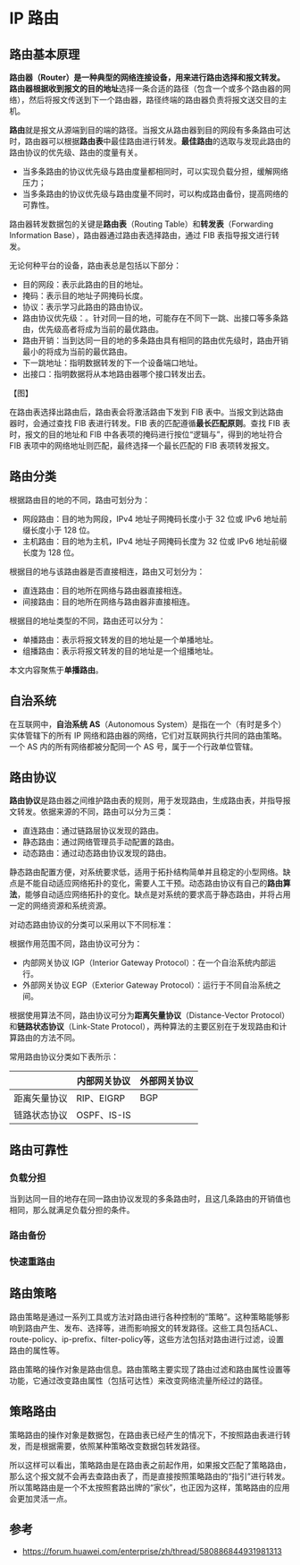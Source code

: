 # IP 路由

## 路由基本原理

**路由器（Router）**是一种典型的网络连接设备，用来进行路由选择和报文转发。路由器根据收到**报文的目的地址**选择一条合适的路径（包含一个或多个路由器的网络），然后将报文传送到下一个路由器，路径终端的路由器负责将报文送交目的主机。

**路由**就是报文从源端到目的端的路径。当报文从路由器到目的网段有多条路由可达时，路由器可以根据**路由表**中最佳路由进行转发。**最佳路由**的选取与发现此路由的路由协议的优先级、路由的度量有关。

- 当多条路由的协议优先级与路由度量都相同时，可以实现负载分担，缓解网络压力；
- 当多条路由的协议优先级与路由度量不同时，可以构成路由备份，提高网络的可靠性。

路由器转发数据包的关键是**路由表**（Routing Table）和**转发表**（Forwarding Information Base），路由器通过路由表选择路由，通过 FIB 表指导报文进行转发。

无论何种平台的设备，路由表总是包括以下部分：

- 目的网段：表示此路由的目的地址。
- 掩码：表示目的地址子网掩码长度。
- 协议：表示学习此路由的路由协议。
- 路由协议优先级：。针对同一目的地，可能存在不同下一跳、出接口等多条路由，优先级高者将成为当前的最优路由。
- 路由开销：当到达同一目的地的多条路由具有相同的路由优先级时，路由开销最小的将成为当前的最优路由。
- 下一跳地址：指明数据转发的下一个设备端口地址。
- 出接口：指明数据将从本地路由器哪个接口转发出去。

【图】

在路由表选择出路由后，路由表会将激活路由下发到 FIB 表中。当报文到达路由器时，会通过查找 FIB 表进行转发。FIB 表的匹配遵循**最长匹配原则**。查找 FIB 表时，报文的目的地址和 FIB 中各表项的掩码进行按位“逻辑与”，得到的地址符合 FIB 表项中的网络地址则匹配，最终选择一个最长匹配的 FIB 表项转发报文。

## 路由分类

根据路由目的地的不同，路由可划分为：

- 网段路由：目的地为网段，IPv4 地址子网掩码长度小于 32 位或 IPv6 地址前缀长度小于 128 位。
- 主机路由：目的地为主机，IPv4 地址子网掩码长度为 32 位或 IPv6 地址前缀长度为 128 位。

根据目的地与该路由器是否直接相连，路由又可划分为：

- 直连路由：目的地所在网络与路由器直接相连。
- 间接路由：目的地所在网络与路由器非直接相连。

根据目的地址类型的不同，路由还可以分为：

- 单播路由：表示将报文转发的目的地址是一个单播地址。
- 组播路由：表示将报文转发的目的地址是一个组播地址。

本文内容聚焦于**单播路由**。

## 自治系统

在互联网中，**自治系统 AS**（Autonomous System）是指在一个（有时是多个）实体管辖下的所有 IP 网络和路由器的网络，它们对互联网执行共同的路由策略。一个 AS 内的所有网络都被分配同一个 AS 号，属于一个行政单位管辖。

## 路由协议

**路由协议**是路由器之间维护路由表的规则，用于发现路由，生成路由表，并指导报文转发。依据来源的不同，路由可以分为三类：

- 直连路由：通过链路层协议发现的路由。
- 静态路由：通过网络管理员手动配置的路由。
- 动态路由：通过动态路由协议发现的路由。

静态路由配置方便，对系统要求低，适用于拓扑结构简单并且稳定的小型网络。缺点是不能自动适应网络拓扑的变化，需要人工干预。动态路由协议有自己的**路由算法**，能够自动适应网络拓扑的变化。缺点是对系统的要求高于静态路由，并将占用一定的网络资源和系统资源。

对动态路由协议的分类可以采用以下不同标准：

根据作用范围不同，路由协议可分为：

- 内部网关协议 IGP（Interior Gateway Protocol）：在一个自治系统内部运行。
- 外部网关协议 EGP（Exterior Gateway Protocol）：运行于不同自治系统之间。

根据使用算法不同，路由协议可分为**距离矢量协议**（Distance-Vector Protocol）和**链路状态协议**（Link-State Protocol），两种算法的主要区别在于发现路由和计算路由的方法不同。

常用路由协议分类如下表所示：

|              | 内部网关协议 | 外部网关协议 |
| ------------ | ------------ | ------------ |
| 距离矢量协议 | RIP、EIGRP   | BGP          |
| 链路状态协议 | OSPF、IS-IS  |              |

## 路由可靠性

### 负载分担

当到达同一目的地存在同一路由协议发现的多条路由时，且这几条路由的开销值也相同，那么就满足负载分担的条件。

### 路由备份

### 快速重路由

## 路由策略

路由策略是通过一系列工具或方法对路由进行各种控制的“策略”。这种策略能够影响到路由产生、发布、选择等，进而影响报文的转发路径。这些工具包括ACL、route-policy、ip-prefix、filter-policy等，这些方法包括对路由进行过滤，设置路由的属性等。

路由策略的操作对象是路由信息。路由策略主要实现了路由过滤和路由属性设置等功能，它通过改变路由属性（包括可达性）来改变网络流量所经过的路径。

## 策略路由

策略路由的操作对象是数据包，在路由表已经产生的情况下，不按照路由表进行转发，而是根据需要，依照某种策略改变数据包转发路径。

所以这样可以看出，策略路由是在路由表之前起作用，如果报文匹配了策略路由，那么这个报文就不会再去查路由表了，而是直接按照策略路由的“指引”进行转发。所以策略路由是一个不太按照套路出牌的“家伙”，也正因为这样，策略路由的应用会更加灵活一点。

## 参考

- <https://forum.huawei.com/enterprise/zh/thread/580886844931981313>
